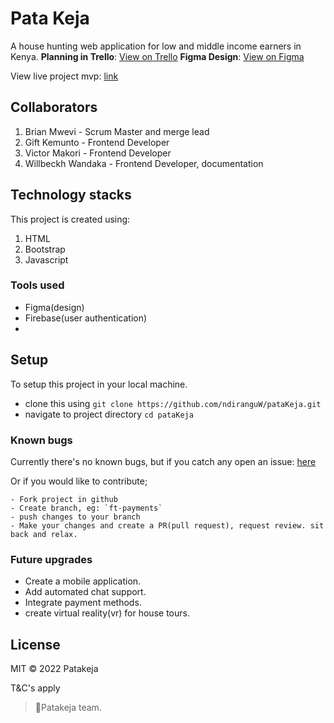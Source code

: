 # Pata Keja

 A house hunting web application for low and middle income earners in Kenya.
 **Planning in Trello**: [View on Trello](https://trello.com/b/bvaoCOJd/pata-keja)
 **Figma Design**: [View on Figma](https://www.figma.com/proto/ZuAHkWAUptA0TywXtPpxEM/Pata-Keja?node-id=11%3A2&scaling=min-zoom&page-id=0%3A1_)

View live project mvp: [link](https://brianmwevi.github.io/pataKeja/)
 ## Collaborators
1. Brian Mwevi - Scrum Master and merge lead
2. Gift Kemunto - Frontend Developer
3. Victor Makori - Frontend Developer
4. Willbeckh Wandaka - Frontend Developer, documentation

## Technology stacks
This project is created using: 
 1. HTML
 2. Bootstrap
 3. Javascript

### Tools used
- Figma(design)
- Firebase(user authentication)
- 
 ## Setup
To setup this project in your local machine.
- clone this using `git clone https://github.com/ndiranguW/pataKeja.git`
- navigate to project directory `cd pataKeja`

### Known bugs
Currently there's no known bugs, but if you catch any open an issue: [here](https://github.com/ndiranguW/pataKeja/issues/new)

Or if you would like to contribute;

    - Fork project in github
    - Create branch, eg: `ft-payments`
    - push changes to your branch
    - Make your changes and create a PR(pull request), request review. sit back and relax.
    
### Future upgrades
- Create a mobile application.
- Add automated chat support.
- Integrate payment methods.
- create virtual reality(vr) for house tours.

## License
MIT 
&copy; 2022 Patakeja

T&C's apply
>💙Patakeja team.
